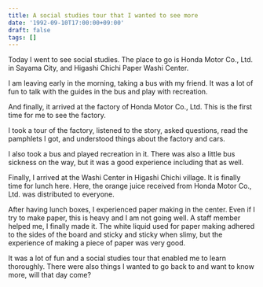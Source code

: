 ```yaml
---
title: A social studies tour that I wanted to see more
date: '1992-09-10T17:00:00+09:00'
draft: false
tags: []
---
```


Today I went to see social studies. The place to go is Honda Motor Co., Ltd. in Sayama City, and Higashi Chichi Paper Washi Center.

I am leaving early in the morning, taking a bus with my friend. It was a lot of fun to talk with the guides in the bus and play with recreation.

And finally, it arrived at the factory of Honda Motor Co., Ltd. This is the first time for me to see the factory.

I took a tour of the factory, listened to the story, asked questions, read the pamphlets I got, and understood things about the factory and cars.

I also took a bus and played recreation in it. There was also a little bus sickness on the way, but it was a good experience including that as well.

Finally, I arrived at the Washi Center in Higashi Chichi village. It is finally time for lunch here. Here, the orange juice received from Honda Motor Co., Ltd. was distributed to everyone.

After having lunch boxes, I experienced paper making in the center. Even if I try to make paper, this is heavy and I am not going well. A staff member helped me, I finally made it. The white liquid used for paper making adhered to the sides of the board and sticky and sticky when slimy, but the experience of making a piece of paper was very good.

It was a lot of fun and a social studies tour that enabled me to learn thoroughly. There were also things I wanted to go back to and want to know more, will that day come?